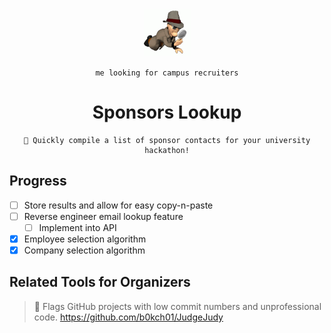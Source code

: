 <div align=center>

<img src="readme/investigate.gif" width=75 height=75>
  
`
me looking for campus recruiters
`

# Sponsors Lookup
  
  ```
🔎 Quickly compile a list of sponsor contacts for your university hackathon!
```


</div>

## Progress

- [ ] Store results and allow for easy copy-n-paste
- [ ] Reverse engineer email lookup feature
  - [ ] Implement into API
- [x] Employee selection algorithm
- [x] Company selection algorithm

## Related Tools for Organizers
> 🚩 Flags GitHub projects with low commit numbers and unprofessional code.
> https://github.com/b0kch01/JudgeJudy
